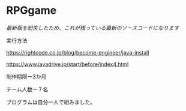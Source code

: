 # RPGgame
*最新版を紛失したため、これが残っている最新のソースコードになります*

実行方法

https://rightcode.co.jp/blog/become-engineer/java-install

https://www.javadrive.jp/start/before/index4.html

制作期限ー3か月

チーム人数ー７名

プログラムは自分一人で組みました。


